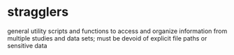 # stragglers
general utility scripts and functions to access and organize information from multiple studies and data sets; must be devoid of explicit file paths or sensitive data

